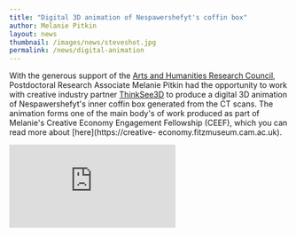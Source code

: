 ```yaml
---
title: "Digital 3D animation of Nespawershefyt's coffin box"
author: Melanie Pitkin
layout: news
thumbnail: /images/news/steveshot.jpg
permalink: /news/digital-animation
---
```

With the generous support of the [Arts and Humanities Research Council](https://ahrc.ukri.org), Postdoctoral Research Associate Melanie
Pitkin had the opportunity to work with creative industry partner [ThinkSee3D](https://www.thinksee3d.com) to produce a digital 3D 
animation of Nespawershefyt's inner coffin box generated from the CT scans. The animation forms one of the main body's of work produced as 
part of Melanie's Creative Economy Engagement Fellowship (CEEF), which you can read more about [here](https://creative-
economy.fitzmuseum.cam.ac.uk).
<div class="embed-responsive embed-responsive-16by9">
<iframe src="https://player.vimeo.com/video/356279697" class="embed-responsive-item" frameborder="0" allow="autoplay; fullscreen" allowfullscreen></iframe>
</div>
